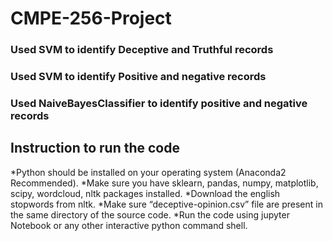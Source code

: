 # CMPE-256-Project

### Used SVM to identify Deceptive and Truthful records

### Used SVM to identify Positive and negative records

### Used NaiveBayesClassifier to identify positive and negative records

## Instruction to run the code
*Python should be installed on your operating system (Anaconda2 Recommended).
*Make sure you have sklearn, pandas, numpy, matplotlib, scipy, wordcloud, nltk packages installed.
*Download the english stopwords from nltk.
*Make sure “deceptive-opinion.csv” file are present in the same directory of the source code.
*Run the code using jupyter Notebook or any other interactive python command shell.

